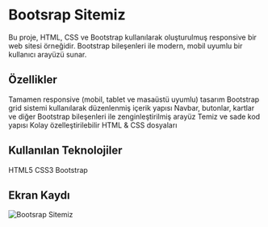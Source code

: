 # Bootsrap Sitemiz

Bu proje, HTML, CSS ve Bootstrap kullanılarak oluşturulmuş responsive bir web sitesi örneğidir. Bootstrap bileşenleri ile modern, mobil uyumlu bir kullanıcı arayüzü sunar.

## Özellikler

Tamamen responsive (mobil, tablet ve masaüstü uyumlu) tasarım
Bootstrap grid sistemi kullanılarak düzenlenmiş içerik yapısı
Navbar, butonlar, kartlar ve diğer Bootstrap bileşenleri ile zenginleştirilmiş arayüz
Temiz ve sade kod yapısı
Kolay özelleştirilebilir HTML & CSS dosyaları

## Kullanılan Teknolojiler

HTML5
CSS3
Bootstrap

## Ekran Kaydı
![Bootsrap Sitemiz](https://github.com/user-attachments/assets/6b5ccd5a-0e17-44d1-9b0c-ebdfd575a6b6)
